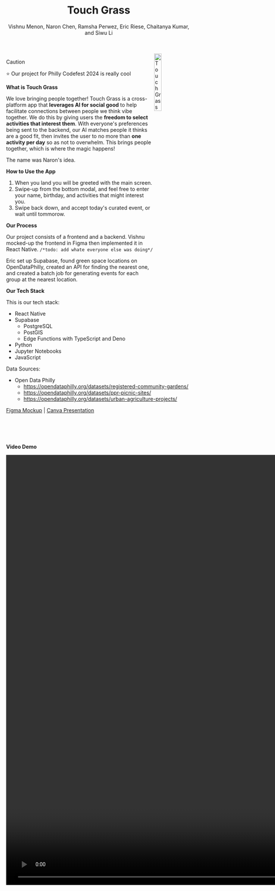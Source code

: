 
<div align="center">
  <h1>Touch Grass</h1>
  <p>Vishnu Menon, Naron Chen, Ramsha Perwez, Eric Riese, Chaitanya Kumar, and Siwu Li</p>
</div>
<br><br>

<img src="https://github.com/humboldt123/touch-grass/assets/38266782/764bcf70-21fd-45ff-b942-0b035e91b7fe" alt="Touch Grass UI" width="20%" align="right"/>


> [!CAUTION]
> ⭐ Our project for Philly Codefest 2024 is really cool

**What is Touch Grass**

We love bringing people together! Touch Grass is a cross-platform app that __leverages AI for social good__ to help facilitate connections between people we think vibe together. We do this by giving users the **freedom to select activities that interest them**. With everyone's preferences being sent to the backend, our AI matches people it thinks are a good fit, then invites the user to no more than **one activity per day** so as not to overwhelm. This brings people together, which is where the magic happens!

The name was Naron's idea.

**How to Use the App**

1. When you land you will be greeted with the main screen.
2. Swipe-up from the bottom modal, and feel free to enter your name, birthday, and activities that might interest you.
3. Swipe back down, and accept today's curated event, or wait until tommorow.

**Our Process**

Our project consists of a frontend and a backend. Vishnu mocked-up the frontend in Figma then implemented it in React Native. `/*todo: add whate everyone else was doing*/`

Eric set up Supabase, found green space locations on OpenDataPhilly, created an API for finding the nearest one, and created a batch job for generating events for each group at the nearest location.

**Our Tech Stack**

This is our tech stack:
- React Native
- Supabase
  - PostgreSQL
  - PostGIS
  - Edge Functions with TypeScript and Deno
- Python
- Jupyter Notebooks
- JavaScript

Data Sources:
- Open Data Philly
  - https://opendataphilly.org/datasets/registered-community-gardens/
  - https://opendataphilly.org/datasets/ppr-picnic-sites/
  - https://opendataphilly.org/datasets/urban-agriculture-projects/

[Figma Mockup](https://www.figma.com/file/kGjD61HmgKpH2Q7C2CH1hZ/TouchGrassApp) | [Canva Presentation](https://www.canva.com/design/DAGDC486pfs/aJ0URzSP3TpBWjlrLe2QOg/view)


<br><br><br><br>
**Video Demo**
<div>
  <video src="https://github.com/humboldt123/touch-grass/assets/38266782/b3205319-43c9-44c6-ad64-ff6780b51340" height="30%"/>
</div>
